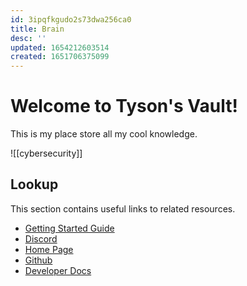 ```yaml
---
id: 3ipqfkgudo2s73dwa256ca0
title: Brain
desc: ''
updated: 1654212603514
created: 1651706375099
---
```

# Welcome to Tyson's Vault!

This is my place store all my cool knowledge.

![[cybersecurity]]


## Lookup

This section contains useful links to related resources.

- [Getting Started Guide](https://link.dendron.so/6b25)
- [Discord](https://link.dendron.so/6b23)
- [Home Page](https://wiki.dendron.so/)
- [Github](https://link.dendron.so/6b24)
- [Developer Docs](https://docs.dendron.so/)
